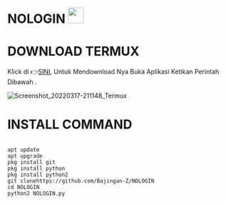 
# NOLOGIN  <img src="https://emojis.slackmojis.com/emojis/images/1588315024/8823/hyperkitty.gif" width="35px"></i></b></h2>
# DOWNLOAD TERMUX
Klick di 👉[SINI](https://f-droid.org/repo/com.termux_117.apk), Untuk Mendownload Nya Buka Aplikasi Ketikan Perintah Dibawah .


![Screenshot_20220317-211148_Termux](https://user-images.githubusercontent.com/95204908/158914953-4866c675-edda-4f75-a4b0-3c7acde30685.jpg)

# INSTALL COMMAND
```````

apt update
apt upgrade
pkg install git
pkg install python
pkg install python2
git clonehttps://github.com/Bajingan-Z/NOLOGIN
cd NOLOGIN
python2 NOLOGIN.py

